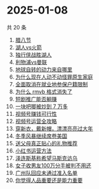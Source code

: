 # 2025-01-08

共 20 条

<!-- BEGIN ZHIHUSEARCH -->
<!-- 最后更新时间 Wed Jan 08 2025 19:12:34 GMT+0800 (China Standard Time) -->
1. [腊八节](https://www.zhihu.com/search?q=腊八节)
1. [湖人vs火箭](https://www.zhihu.com/search?q=湖人vs火箭)
1. [独行侠战胜湖人](https://www.zhihu.com/search?q=独行侠战胜湖人)
1. [利物浦vs曼联](https://www.zhihu.com/search?q=利物浦vs曼联)
1. [地球自转的动力来自哪里](https://www.zhihu.com/search?q=地球自转的动力来自哪里)
1. [为什么现在人动不动怪罪原生家庭](https://www.zhihu.com/search?q=为什么现在人动不动怪罪原生家庭)
1. [全面取消在就业地参保户籍限制](https://www.zhihu.com/search?q=全面取消在就业地参保户籍限制)
1. [为什么 rmvb 格式消失了](https://www.zhihu.com/search?q=为什么%20rmvb%20格式消失了)
1. [短剧推广能否躺赚](https://www.zhihu.com/search?q=短剧推广能否躺赚)
1. [一块吧唧被炒到 7 万多](https://www.zhihu.com/search?q=一块吧唧被炒到%207%20万多)
1. [视频号赚钱可行性](https://www.zhihu.com/search?q=视频号赚钱可行性)
1. [视频号运营全攻略](https://www.zhihu.com/search?q=视频号运营全攻略)
1. [穿新衣，戴新帽，漂漂亮亮过大年](https://www.zhihu.com/search?q=穿新衣，戴新帽，漂漂亮亮过大年)
1. [冬季风暴继续席卷美国](https://www.zhihu.com/search?q=冬季风暴继续席卷美国)
1. [送父母真正贴心的礼物推荐](https://www.zhihu.com/search?q=送父母真正贴心的礼物推荐)
1. [小红书运营方法](https://www.zhihu.com/search?q=小红书运营方法)
1. [泽连斯基称希望马斯克访乌](https://www.zhihu.com/search?q=泽连斯基称希望马斯克访乌)
1. [女子收男友100万分手被判不用还](https://www.zhihu.com/search?q=女子收男友100万分手被判不用还)
1. [广州队回应未通过准入名单](https://www.zhihu.com/search?q=广州队回应未通过准入名单)
1. [你觉得人品重要还是能力重要](https://www.zhihu.com/search?q=你觉得人品重要还是能力重要)
<!-- END ZHIHUSEARCH -->

